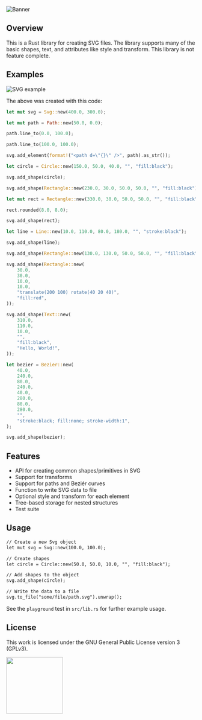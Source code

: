 ![Banner](https://s-christy.com/status-banner-service/svg-rs/banner-slim.svg)

## Overview

This is a Rust library for creating SVG files. The library supports many of the
basic shapes, text, and attributes like style and transform. This library is not
feature complete.

## Examples

<img alt="SVG example" style="" src="./sample/playground.png">

The above was created with this code:

```rust
let mut svg = Svg::new(400.0, 300.0);

let mut path = Path::new(50.0, 0.0);

path.line_to(0.0, 100.0);

path.line_to(100.0, 100.0);

svg.add_element(format!("<path d=\"{}\" />", path).as_str());

let circle = Circle::new(150.0, 50.0, 40.0, "", "fill:black");

svg.add_shape(circle);

svg.add_shape(Rectangle::new(230.0, 30.0, 50.0, 50.0, "", "fill:black"));

let mut rect = Rectangle::new(330.0, 30.0, 50.0, 50.0, "", "fill:black");

rect.rounded(8.0, 8.0);

svg.add_shape(rect);

let line = Line::new(10.0, 110.0, 80.0, 180.0, "", "stroke:black");

svg.add_shape(line);

svg.add_shape(Rectangle::new(130.0, 130.0, 50.0, 50.0, "", "fill:black"));

svg.add_shape(Rectangle::new(
    30.0,
    30.0,
    10.0,
    10.0,
    "translate(200 100) rotate(40 20 40)",
    "fill:red",
));

svg.add_shape(Text::new(
    310.0,
    110.0,
    10.0,
    "",
    "fill:black",
    "Hello, World!",
));

let bezier = Bezier::new(
    40.0,
    240.0,
    80.0,
    240.0,
    40.0,
    280.0,
    80.0,
    280.0,
    "",
    "stroke:black; fill:none; stroke-width:1",
);

svg.add_shape(bezier);
```

## Features

- API for creating common shapes/primitives in SVG
- Support for transforms
- Support for paths and Beziér curves
- Function to write SVG data to file
- Optional style and transform for each element
- Tree-based storage for nested structures
- Test suite

## Usage

```svg
// Create a new Svg object
let mut svg = Svg::new(100.0, 100.0);

// Create shapes
let circle = Circle::new(50.0, 50.0, 10.0, "", "fill:black");

// Add shapes to the object
svg.add_shape(circle);

// Write the data to a file
svg.to_file("some/file/path.svg").unwrap();
```

See the `playground` test in `src/lib.rs` for further example usage.

## License

This work is licensed under the GNU General Public License version 3 (GPLv3).

[<img src="https://s-christy.com/status-banner-service/GPLv3_Logo.svg" width="150" />](https://www.gnu.org/licenses/gpl-3.0.en.html)
